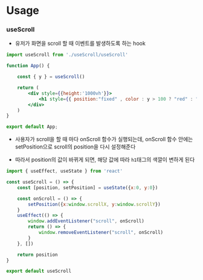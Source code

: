 # Usage


### useScroll

- 유저가 화면을 scroll 할 때 이벤트를 발생하도록 하는 hook

```jsx
import useScroll from './useScroll/useScroll'

function App() {

    const { y } = useScroll()

    return (
        <div style={{height:'1000vh'}}>
            <h1 style={{ position:"fixed" , color : y > 100 ? "red" : "blue" }}>useScroll</h1>
        </div>
    )
}

export default App;

```

- 사용자가 scroll을 할 때 마다 onScroll 함수가 실행되는데, onScroll 함수 안에는 setPosition으로 scroll의 position을 다시 설정해준다

- 따라서 position의 값이 바뀌게 되면, 해당 값에 따라 `h1`태그의 색깔이 변하게 된다


```jsx
import { useEffect, useState } from 'react'

const useScroll = () => {
    const [position, setPosition] = useState({x:0, y:0})

    const onScroll = () => {
        setPosition({x:window.scrollX, y:window.scrollY})
    }
    useEffect(() => {
        window.addEventListener("scroll", onScroll)
        return () => {
            window.removeEventListener("scroll", onScroll)
        }
    }, [])

    return position
}

export default useScroll



```